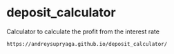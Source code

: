 # deposit_calculator
Calculator to calculate the profit from the interest rate
```
https://andreysupryaga.github.io/deposit_calculator/
```
